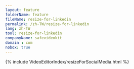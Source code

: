```yaml
---
layout: feature
folderName: feature
fileName: resize-for-linkedin
permalink: /zh-TW/resize-for-linkedin
lang: zh-TW
tool: resize-for-linkedin
companyName: safevideokit
domain : com
nobox: true
---
```


{% include VideoEditorIndex/resizeForSocialMedia.html %}

   